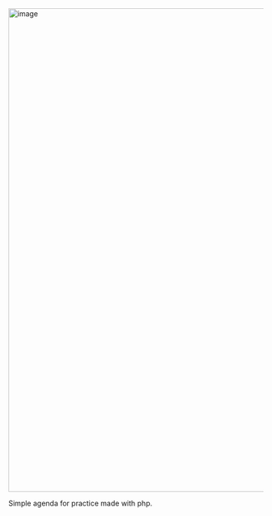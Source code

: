 <img width="1912" height="955" alt="image" src="https://github.com/user-attachments/assets/11a947ee-728b-4eb9-9673-a4980ab38c06" />

Simple agenda for practice made with php.
